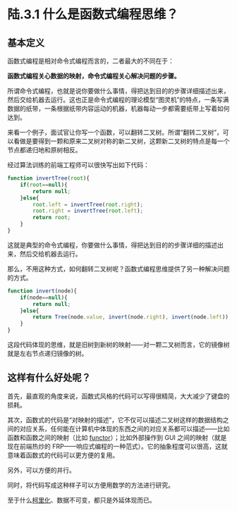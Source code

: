 # 陆.3.1 什么是函数式编程思维？

## 基本定义

函数式编程是相对命令式编程而言的，二者最大的不同在于：

**函数式编程关心数据的映射，命令式编程关心解决问题的步骤。**

所谓命令式编程，也就是说你要做什么事情，得把达到目的的步骤详细描述出来，然后交给机器去运行。这也正是命令式编程的理论模型“图灵机”的特点，一条写满数据的纸带，一条根据纸带内容运动的机器，机器每动一步都需要纸带上写着如何达到。

来看一个例子，面试官让你写一个函数，可以翻转二叉树。所谓“翻转二叉树”，可以看做是要得到一颗和原来二叉树对称的新二叉树，这颗新二叉树的特点是每一个节点都递归地和原树相反。

经过算法训练的前端工程师可以很快写出如下代码：

```javascript
function invertTree(root){
    if(root==null){
        return null;
    }else{
        root.left = invertTree(root.right);
        root.right = invertTree(root.left);
        return root;
    }
}
```

这就是典型的命令式编程，你要做什么事情，得把达到目的的步骤详细的描述出来，然后交给机器去运行。

那么，不用这种方式，如何翻转二叉树呢？函数式编程思维提供了另一种解决问题的方式。

```javascript
function invert(node){
    if(node==null){
        return null;
    }else{
        return Tree(node.value, invert(node.right), invert(node.left));
    }
}
```

这段代码体现的思维，就是旧树到新树的映射——对一颗二叉树而言，它的镜像树就是左右节点递归镜像的树。

## 这样有什么好处呢？

首先，最直观的角度来说，函数式风格的代码可以写得很精简，大大减少了键盘的损耗。

其次，函数式的代码是“对映射的描述”，它不仅可以描述二叉树这样的数据结构之间的对应关系，任何能在计算机中体现的东西之间的对应关系都可以描述——比如函数和函数之间的映射（比如 [functor](https://zh.wikipedia.org/wiki/%E5%87%BD%E5%AD%90)）；比如外部操作到 GUI 之间的映射（就是现在前端热炒的 FRP——响应式编程的一种范式）。它的抽象程度可以很高，这就意味着函数式的代码可以更方便的复用。

另外，可以方便的并行。

同时，将代码写成这种样子可以方便用数学的方法进行研究。

至于什么[柯里化](../1/1.3.2.md)、数据不可变，都只是外延体现而已。

